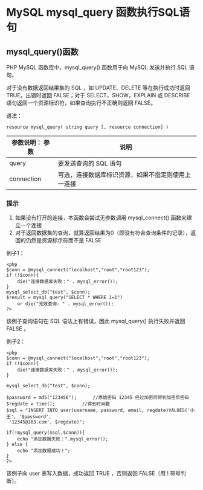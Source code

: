 # MySQL mysql_query 函数执行SQL语句

## mysql_query()函数

PHP MySQL 函数库中，mysql_query() 函数用于向 MySQL 发送并执行 SQL 语句。

对于没有数据返回结果集的 SQL ，如 UPDATE、DELETE 等在执行成功时返回 TRUE，出错时返回 FALSE；对于
SELECT，SHOW，EXPLAIN 或 DESCRIBE 语句返回一个资源标识符，如果查询执行不正确则返回 FALSE。

语法：

    
    
    resource mysql_query( string query [, resource connection] )
    

参数说明： 参数 | 说明  
---|---  
query | 要发送查询的 SQL 语句  
connection | 可选，连接数据库标识资源，如果不指定则使用上一连接  
  
### 提示

  1. 如果没有打开的连接，本函数会尝试无参数调用 mysql_connect() 函数来建立一个连接
  2. 对于返回数据集的查询，就算返回结果为0（即没有符合查询条件的记录），返回的仍然是资源标示符而不是 FALSE 

例子1：

    
    
    <php
    $conn = @mysql_connect("localhost","root","root123");
    if (!$conn){
    	die("连接数据库失败：" . mysql_error());
    }
    mysql_select_db("test", $conn);
    $result = mysql_query("SELECT * WHERE 1=1")
        or die("无效查询: " . mysql_error());
    ?> 
    

该例子查询语句在 SQL 语法上有错误，因此 mysql_query() 执行失败并返回 FALSE 。

例子2：

    
    
    <php
    $conn = @mysql_connect("localhost","root","root123");
    if (!$conn){
        die("连接数据库失败：" . mysql_error());
    }
    
    mysql_select_db("test", $conn);
  
    $password = md5("123456");		//原始密码 12345 经过加密后得到加密后密码
    $regdate = time();			//得到时间戳
    $sql = "INSERT INTO user(username, password, email, regdate)VALUES('小王', '$password',
     '12345@163.com', $regdate)";
    
    if(!mysql_query($sql,$conn)){
        echo "添加数据失败：".mysql_error();
    } else {
        echo "添加数据成功！";
    }
    ?> 
    

该例子向 user 表写入数据，成功返回 TRUE ，否则返回 FALSE（用 ! 符号判断）。
